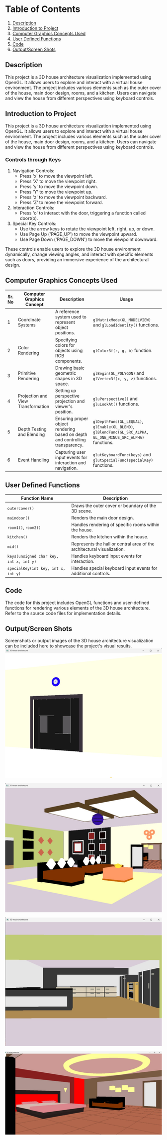 # Table of Contents
1. [Description](#description)
2. [Introduction to Project](#introduction-to-project)
3. [Computer Graphics Concepts Used](#computer-graphics-concepts-used)
4. [User Defined Functions](#user-defined-functions)
5. [Code](#code)
6. [Output/Screen Shots](#output-screen-shots)

## Description
This project is a 3D house architecture visualization implemented using OpenGL. It allows users to explore and interact with a virtual house environment. The project includes various elements such as the outer cover of the house, main door design, rooms, and a kitchen. Users can navigate and view the house from different perspectives using keyboard controls.

## Introduction to Project
This project is a 3D house architecture visualization implemented using OpenGL. It allows users to explore and interact with a virtual house environment. The project includes various elements such as the outer cover of the house, main door design, rooms, and a kitchen. Users can navigate and view the house from different perspectives using keyboard controls.

### Controls through Keys
1. Navigation Controls:
   - Press 'x' to move the viewpoint left.
   - Press 'X' to move the viewpoint right.
   - Press 'y' to move the viewpoint down.
   - Press 'Y' to move the viewpoint up.
   - Press 'z' to move the viewpoint backward.
   - Press 'Z' to move the viewpoint forward.
2. Interaction Controls:
   - Press 'o' to interact with the door, triggering a function called doort(o).
3. Special Key Controls:
   - Use the arrow keys to rotate the viewpoint left, right, up, or down.
   - Use Page Up ('PAGE_UP') to move the viewpoint upward.
   - Use Page Down ('PAGE_DOWN') to move the viewpoint downward.

These controls enable users to explore the 3D house environment dynamically, change viewing angles, and interact with specific elements such as doors, providing an immersive experience of the architectural design.

## Computer Graphics Concepts Used
| Sr. No | Computer Graphics Concept | Description | Usage |
|--------|---------------------------|-------------|-------|
| 1      | Coordinate Systems        | A reference system used to represent object positions. | `glMatrixMode(GL_MODELVIEW)` and `glLoadIdentity()` functions. |
| 2      | Color Rendering            | Specifying colors for objects using RGB components. | `glColor3f(r, g, b)` function. |
| 3      | Primitive Rendering        | Drawing basic geometric shapes in 3D space. | `glBegin(GL_POLYGON)` and `glVertex3f(x, y, z)` functions. |
| 4      | Projection and View Transformation | Setting up perspective projection and viewer's position. | `gluPerspective()` and `gluLookAt()` functions. |
| 5      | Depth Testing and Blending | Ensuring proper object rendering based on depth and controlling transparency. | `glDepthFunc(GL_LEQUAL)`, `glEnable(GL_BLEND)`, `glBlendFunc(GL_SRC_ALPHA, GL_ONE_MINUS_SRC_ALPHA)` functions. |
| 6      | Event Handling | Capturing user input events for interaction and navigation. | `glutKeyboardFunc(keys)` and `glutSpecialFunc(specialKey)` functions. |

## User Defined Functions
| Function Name | Description |
|---------------|-------------|
| `outercover()` | Draws the outer cover or boundary of the 3D scene. |
| `maindoor()` | Renders the main door design. |
| `room1()`, `room2()` | Handles rendering of specific rooms within the house. |
| `kitchen()` | Renders the kitchen within the house. |
| `mid()` | Represents the hall or central area of the architectural visualization. |
| `keys(unsigned char key, int x, int y)` | Handles keyboard input events for interaction. |
| `specialKey(int key, int x, int y)` | Handles special keyboard input events for additional controls. |

## Code
The code for this project includes OpenGL functions and user-defined functions for rendering various elements of the 3D house architecture. Refer to the source code files for implementation details.

## Output/Screen Shots
Screenshots or output images of the 3D house architecture visualization can be included here to showcase the project's visual results.
![Main_Door](https://github.com/rohanthakur336/3D_House_Tour_OpenGL/blob/main/main_door.jpeg)

![Living Room](https://github.com/rohanthakur336/3D_House_Tour_OpenGL/blob/main/living_room.jpeg)

![Kitchen](https://github.com/rohanthakur336/3D_House_Tour_OpenGL/blob/main/kitchen.jpeg)

![Main_Room](https://github.com/rohanthakur336/3D_House_Tour_OpenGL/blob/main/main_room.jpeg)

